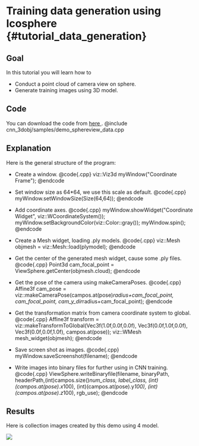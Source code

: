 Training data generation using Icosphere {#tutorial_data_generation}
=============

Goal
----

In this tutorial you will learn how to

-   Conduct a point cloud of camera view on sphere.
-   Generate training images using 3D model.

Code
----

You can download the code from [here ](https://github.com/Wangyida/opencv_contrib/blob/cnn_3dobj/samples/demo_sphereview_data.cpp).
@include cnn_3dobj/samples/demo_sphereview_data.cpp

Explanation
-----------

Here is the general structure of the program:

-   Create a window.
    @code{.cpp}
    viz::Viz3d myWindow("Coordinate Frame");
    @endcode

-   Set window size as 64*64, we use this scale as default.
    @code{.cpp}
    myWindow.setWindowSize(Size(64,64));
    @endcode

-   Add coordinate axes.
    @code{.cpp}
    myWindow.showWidget("Coordinate Widget", viz::WCoordinateSystem());
    myWindow.setBackgroundColor(viz::Color::gray());
    myWindow.spin();
    @endcode

-   Create a Mesh widget, loading .ply models.
    @code{.cpp}
    viz::Mesh objmesh = viz::Mesh::load(plymodel);
    @endcode
-   Get the center of the generated mesh widget, cause some .ply files.
    @code{.cpp}
    Point3d cam_focal_point = ViewSphere.getCenter(objmesh.cloud);
    @endcode

-   Get the pose of the camera using makeCameraPoses.
    @code{.cpp}
    Affine3f cam_pose = viz::makeCameraPose(campos.at(pose)*radius+cam_focal_point, cam_focal_point, cam_y_dir*radius+cam_focal_point);
    @endcode

-   Get the transformation matrix from camera coordinate system to global.
    @code{.cpp}
    Affine3f transform = viz::makeTransformToGlobal(Vec3f(1.0f,0.0f,0.0f), Vec3f(0.0f,1.0f,0.0f), Vec3f(0.0f,0.0f,1.0f), campos.at(pose));
    viz::WMesh mesh_widget(objmesh);
    @endcode

-   Save screen shot as images.
    @code{.cpp}
    myWindow.saveScreenshot(filename);
    @endcode

-   Write images into binary files for further using in CNN training.
    @code{.cpp}
    ViewSphere.writeBinaryfile(filename, binaryPath, headerPath,(int)campos.size()*num_class, label_class, (int)(campos.at(pose).x*100), (int)(campos.at(pose).y*100), (int)(campos.at(pose).z*100), rgb_use);
    @endcode

Results
-------

Here is collection images created by this demo using 4 model.

![](images_all/1_8.png)
